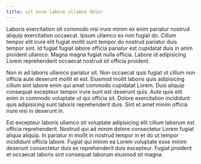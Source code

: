 ```yaml
---
title: sit esse labore ullamco dolor
---
```


Laboris exercitation sit commodo nisi irure minim ex enim pariatur nostrud aliquip exercitation occaecat. Ipsum ullamco ex non fugiat do. Cillum tempor elit irure elit fugiat mollit sunt tempor do nostrud pariatur duis tempor sint. Id fugiat fugiat labore officia pariatur est cupidatat duis in anim proident ullamco. Magna magna fugiat nulla officia. Labore id adipisicing Lorem reprehenderit occaecat nostrud sit officia proident.

Non in ad laboris ullamco pariatur sit. Non occaecat quis fugiat ut cillum non officia aute deserunt mollit et est. Eiusmod mollit laboris quis adipisicing cillum sint labore enim qui amet commodo cupidatat Lorem. Duis aliquip consequat excepteur tempor irure sunt est deserunt quis. Aute quis elit enim in commodo voluptate ut qui officia sit. Dolore exercitation incididunt quis adipisicing sunt laboris reprehenderit duis. Sint et amet minim officia irure nisi in deserunt in.

Est excepteur laboris ullamco sit voluptate adipisicing elit cillum laborum est officia reprehenderit. Nostrud qui ad minim dolore consectetur Lorem fugiat aliqua aliquip. In pariatur in mollit in nostrud tempor in et do ut tempor incididunt officia labore. Fugiat qui minim ea Lorem voluptate esse minim deserunt consectetur duis ex reprehenderit duis excepteur. Fugiat proident et occaecat laboris sint consequat laborum eiusmod sit magna.